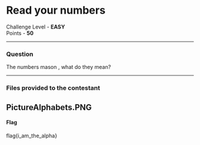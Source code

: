 # Read your numbers

Challenge Level - __EASY__  
Points - __50__

---
### Question
The numbers mason , what do they mean?

---
### Files provided to the contestant
PictureAlphabets.PNG
---
#### Flag
flag{i_am_the_alpha}

